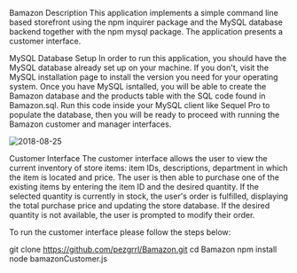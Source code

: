 Bamazon
Description This application implements a simple command line based storefront using the npm inquirer package and the MySQL database backend together with the npm mysql package. The application presents a customer interface.

MySQL Database Setup In order to run this application, you should have the MySQL database already set up on your machine. If you don't, visit the MySQL installation page to install the version you need for your operating system. Once you have MySQL isntalled, you will be able to create the Bamazon database and the products table with the SQL code found in Bamazon.sql. Run this code inside your MySQL client like Sequel Pro to populate the database, then you will be ready to proceed with running the Bamazon customer and manager interfaces.

![2018-08-25](https://user-images.githubusercontent.com/38449432/44624641-37dcf600-a8a8-11e8-8c24-748e7aeace51.png)

Customer Interface The customer interface allows the user to view the current inventory of store items: item IDs, descriptions, department in which the item is located and price. The user is then able to purchase one of the existing items by entering the item ID and the desired quantity. If the selected quantity is currently in stock, the user's order is fulfilled, displaying the total purchase price and updating the store database. If the desired quantity is not available, the user is prompted to modify their order.

To run the customer interface please follow the steps below:

git clone https://github.com/pezgrrl/Bamazon.git
cd Bamazon
npm install 
node bamazonCustomer.js

